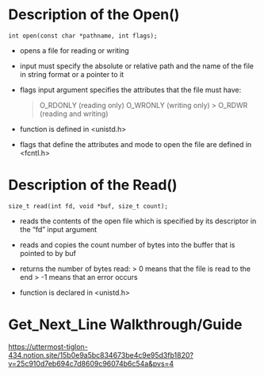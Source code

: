 # Description of the Open()

    int open(const char *pathname, int flags);

- opens a file for reading or writing
- input must specify the absolute or relative path and the name of the file
  in string format or a pointer to it
- flags input argument specifies the attributes that the file must have: 
    > O_RDONLY (reading only)
    > O_WRONLY (writing only)
		> O_RDWR (reading and writing)

- function is defined in <unistd.h>
- flags that define the attributes and mode to open the file are defined in <fcntl.h>

# Description of the Read()

    size_t read(int fd, void *buf, size_t count);

- reads the contents of the open file which is specified by its descriptor in the “fd”
  input argument
- reads and copies the count number of bytes into the buffer that is pointed to by buf
- returns the number of bytes read:
		> 0 means that the file is read to the end
		> -1 means that an error occurs
  
- function is declared in <unistd.h>

# Get_Next_Line Walkthrough/Guide

https://uttermost-tiglon-434.notion.site/15b0e9a5bc834673be4c9e95d3fb1820?v=25c910d7eb694c7d8609c96074b6c54a&pvs=4
